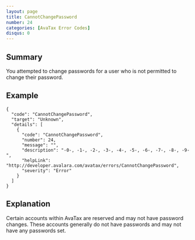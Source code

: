```yaml
---
layout: page
title: CannotChangePassword
number: 24
categories: [AvaTax Error Codes]
disqus: 0
---
```


## Summary

You attempted to change passwords for a user who is not permitted to change their password.

## Example

    {
      "code": "CannotChangePassword",
      "target": "Unknown",
      "details": [
        {
          "code": "CannotChangePassword",
          "number": 24,
          "message": "",
          "description": "-0-, -1-, -2-, -3-, -4-, -5-, -6-, -7-, -8-, -9-",
          "helpLink": "http://developer.avalara.com/avatax/errors/CannotChangePassword",
          "severity": "Error"
        }
      ]
    }

## Explanation

Certain accounts within AvaTax are reserved and may not have password changes.  These accounts generally do not have passwords and may not have any passwords set.
